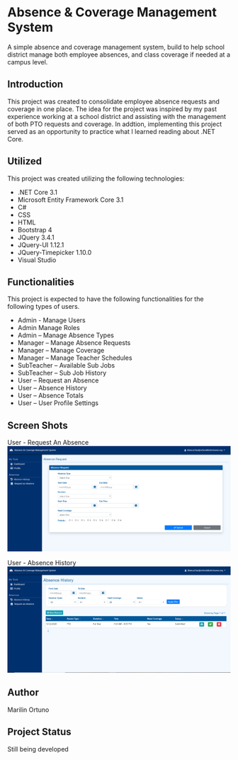 # Absence & Coverage Management System
A simple absence and coverage management system, build to help school district manage both employee absences, and class coverage if needed at a campus level. 

## Introduction 
This project was created to consolidate employee absence requests and coverage in one place. The idea for the project was inspired by my past experience working at a school district and assisting with the management of both PTO requests and coverage. In addtion, implementing this project served as an opportunity to practice what I learned reading about .NET Core. 

## Utilized 
This project was created utilizing the following technologies: 

* .NET Core 3.1 
* Microsoft Entity Framework Core 3.1 
* C#
* CSS 
* HTML
* Bootstrap 4
* JQuery 3.4.1
* JQuery-UI 1.12.1
* JQuery-Timepicker 1.10.0
* Visual Studio 

## Functionalities 
This project is expected to have the following functionalities for the following types of users. 

* Admin - Manage Users 
* Admin Manage Roles 
*	Admin – Manage Absence Types 
*	Manager – Manage Absence Requests 
*	Manager – Manage Coverage 
*	Manager – Manage Teacher Schedules 
*	SubTeacher – Available Sub Jobs 
*	SubTeacher – Sub Job History 
*	User – Request an Absence 
*	User – Absence History 
*	User – Absence Totals
*	User – User Profile Settings 

## Screen Shots

User - Request An Absence 
<img src="Images/UserRequestAnAbsence.PNG">

User - Absence History 
<img src="Images/UserAbsenceHistory.PNG">


## Author 
Marilin Ortuno

## Project Status 
Still being developed 

